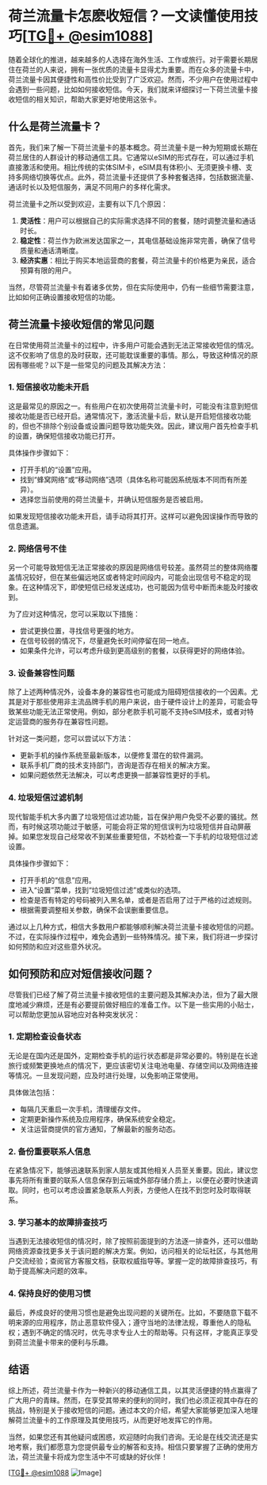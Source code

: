 # 荷兰流量卡怎麽收短信？一文读懂使用技巧[[TG💪+ @esim1088](https://t.me/s/esim1088)]

随着全球化的推进，越来越多的人选择在海外生活、工作或旅行。对于需要长期居住在荷兰的人来说，拥有一张优质的流量卡显得尤为重要。而在众多的流量卡中，荷兰流量卡因其便捷性和高性价比受到了广泛欢迎。然而，不少用户在使用过程中会遇到一些问题，比如如何接收短信。今天，我们就来详细探讨一下荷兰流量卡接收短信的相关知识，帮助大家更好地使用这张卡。

## 什么是荷兰流量卡？

首先，我们来了解一下荷兰流量卡的基本概念。荷兰流量卡是一种为短期或长期在荷兰居住的人群设计的移动通信工具。它通常以eSIM的形式存在，可以通过手机直接激活和使用。相比传统的实体SIM卡，eSIM具有体积小、无须更换卡槽、支持多网络切换等优点。此外，荷兰流量卡还提供了多种套餐选择，包括数据流量、通话时长以及短信服务，满足不同用户的多样化需求。

荷兰流量卡之所以受到欢迎，主要有以下几个原因：
1. **灵活性**：用户可以根据自己的实际需求选择不同的套餐，随时调整流量和通话时长。
2. **稳定性**：荷兰作为欧洲发达国家之一，其电信基础设施非常完善，确保了信号质量和通话清晰度。
3. **经济实惠**：相比于购买本地运营商的套餐，荷兰流量卡的价格更为亲民，适合预算有限的用户。

当然，尽管荷兰流量卡有着诸多优势，但在实际使用中，仍有一些细节需要注意，比如如何正确设置接收短信的功能。

## 荷兰流量卡接收短信的常见问题

在日常使用荷兰流量卡的过程中，许多用户可能会遇到无法正常接收短信的情况。这不仅影响了信息的及时获取，还可能耽误重要的事情。那么，导致这种情况的原因有哪些呢？以下是一些常见的问题及其解决方法：

### 1. 短信接收功能未开启

这是最常见的原因之一。有些用户在初次使用荷兰流量卡时，可能没有注意到短信接收功能是否已经开启。通常情况下，激活流量卡后，默认是开启短信接收功能的，但也不排除个别设备或设置问题导致功能失效。因此，建议用户首先检查手机的设置，确保短信接收功能已打开。

具体操作步骤如下：
- 打开手机的“设置”应用。
- 找到“蜂窝网络”或“移动网络”选项（具体名称可能因系统版本不同而有所差异）。
- 选择您当前使用的荷兰流量卡，并确认短信服务是否被启用。

如果发现短信接收功能未开启，请手动将其打开。这样可以避免因误操作而导致的信息遗漏。

### 2. 网络信号不佳

另一个可能导致短信无法正常接收的原因是网络信号较差。虽然荷兰的整体网络覆盖情况较好，但在某些偏远地区或者特定时间段内，可能会出现信号不稳定的现象。在这种情况下，即使短信已经发送成功，也可能因为信号中断而未能及时接收到。

为了应对这种情况，您可以采取以下措施：
- 尝试更换位置，寻找信号更强的地方。
- 在信号较弱的情况下，尽量避免长时间停留在同一地点。
- 如果条件允许，可以考虑升级到更高级别的套餐，以获得更好的网络体验。

### 3. 设备兼容性问题

除了上述两种情况外，设备本身的兼容性也可能成为阻碍短信接收的一个因素。尤其是对于那些使用非主流品牌手机的用户来说，由于硬件设计上的差异，可能会导致某些功能无法正常使用。例如，部分老款手机可能不支持eSIM技术，或者对特定运营商的服务存在兼容性问题。

针对这一类问题，您可以尝试以下方法：
- 更新手机的操作系统至最新版本，以便修复潜在的软件漏洞。
- 联系手机厂商的技术支持部门，咨询是否存在相关的解决方案。
- 如果问题依然无法解决，可以考虑更换一部兼容性更好的手机。

### 4. 垃圾短信过滤机制

现代智能手机大多内置了垃圾短信过滤功能，旨在保护用户免受不必要的骚扰。然而，有时候这项功能过于敏感，可能会将正常的短信误判为垃圾短信并自动屏蔽掉。如果您发现自己经常收不到某些重要短信，不妨检查一下手机的垃圾短信过滤设置。

具体操作步骤如下：
- 打开手机的“信息”应用。
- 进入“设置”菜单，找到“垃圾短信过滤”或类似的选项。
- 检查是否有特定的号码被列入黑名单，或者是否启用了过于严格的过滤规则。
- 根据需要调整相关参数，确保不会误删重要信息。

通过以上几种方式，相信大多数用户都能够顺利解决荷兰流量卡接收短信的问题。不过，在实际操作过程中，难免会遇到一些特殊情况。接下来，我们将进一步探讨如何预防和应对这些意外状况。

## 如何预防和应对短信接收问题？

尽管我们已经了解了荷兰流量卡接收短信的主要问题及其解决办法，但为了最大限度地减少麻烦，还是有必要提前做好相应的准备工作。以下是一些实用的小贴士，可以帮助您更加从容地应对各种突发状况：

### 1. 定期检查设备状态

无论是在国内还是国外，定期检查手机的运行状态都是非常必要的。特别是在长途旅行或频繁更换地点的情况下，更应该密切关注电池电量、存储空间以及网络连接等情况。一旦发现问题，应及时进行处理，以免影响正常使用。

具体做法包括：
- 每隔几天重启一次手机，清理缓存文件。
- 定期更新操作系统及应用程序，确保系统安全稳定。
- 关注运营商提供的官方通知，了解最新的服务动态。

### 2. 备份重要联系人信息

在紧急情况下，能够迅速联系到家人朋友或其他相关人员至关重要。因此，建议您事先将所有重要的联系人信息保存到云端或外部存储介质上，以便在必要时快速调取。同时，也可以考虑设置紧急联系人列表，方便他人在找不到您时及时取得联系。

### 3. 学习基本的故障排查技巧

当遇到无法接收短信的情况时，除了按照前面提到的方法逐一排查外，还可以借助网络资源查找更多关于该问题的解决方案。例如，访问相关的论坛社区，与其他用户交流经验；查阅官方客服文档，获取权威指导等。掌握一定的故障排查技巧，有助于提高解决问题的效率。

### 4. 保持良好的使用习惯

最后，养成良好的使用习惯也是避免出现问题的关键所在。比如，不要随意下载不明来源的应用程序，防止恶意软件侵入；遵守当地的法律法规，尊重他人的隐私权；遇到不确定的情况时，优先寻求专业人士的帮助等。只有这样，才能真正享受到荷兰流量卡带来的便利与乐趣。

## 结语

综上所述，荷兰流量卡作为一种新兴的移动通信工具，以其灵活便捷的特点赢得了广大用户的青睐。然而，在享受其带来的便利的同时，我们也必须正视其中存在的挑战，特别是关于接收短信的问题。通过本文的介绍，希望大家能够更加深入地理解荷兰流量卡的工作原理及其使用技巧，从而更好地发挥它的作用。

当然，如果您还有其他疑问或困惑，欢迎随时向我们咨询。无论是在线交流还是实地考察，我们都愿意为您提供最专业的解答和支持。相信只要掌握了正确的使用方法，荷兰流量卡将成为您生活中不可或缺的好伙伴！

[[TG💪+ @esim1088](https://t.me/s/esim1088) ![Image](https://i.postimg.cc/4NQfJmqS/Snipaste-2025-05-13-00-14-12.png)]